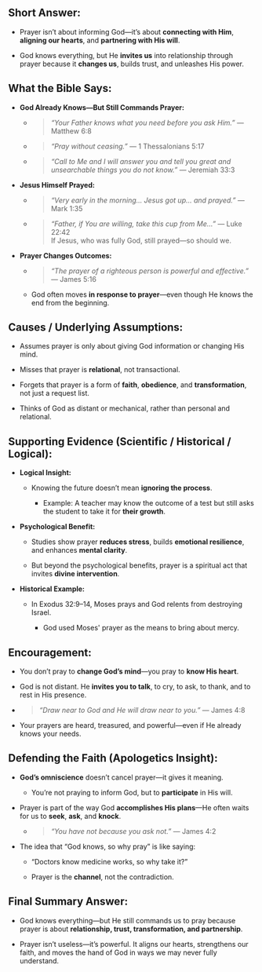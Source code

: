 ## Short Answer:

- Prayer isn’t about informing God—it’s about **connecting with Him**, **aligning our hearts**, and **partnering with His will**.
    
- God knows everything, but He **invites us** into relationship through prayer because it **changes us**, builds trust, and unleashes His power.

## What the Bible Says:

- **God Already Knows—But Still Commands Prayer:**
    
    - > _“Your Father knows what you need before you ask Him.”_ — Matthew 6:8
        
    - > _“Pray without ceasing.”_ — 1 Thessalonians 5:17
        
    - > _“Call to Me and I will answer you and tell you great and unsearchable things you do not know.”_ — Jeremiah 33:3
        
- **Jesus Himself Prayed:**
    
    - > _“Very early in the morning… Jesus got up… and prayed.”_ — Mark 1:35
        
    - > _“Father, if You are willing, take this cup from Me…”_ — Luke 22:42  
        > If Jesus, who was fully God, still prayed—so should we.
        
- **Prayer Changes Outcomes:**
    
    - > _“The prayer of a righteous person is powerful and effective.”_ — James 5:16
        
    - God often moves **in response to prayer**—even though He knows the end from the beginning.
## Causes / Underlying Assumptions:

- Assumes prayer is only about giving God information or changing His mind.
    
- Misses that prayer is **relational**, not transactional.
    
- Forgets that prayer is a form of **faith**, **obedience**, and **transformation**, not just a request list.
    
- Thinks of God as distant or mechanical, rather than personal and relational.

## Supporting Evidence (Scientific / Historical / Logical):

- **Logical Insight:**
    
    - Knowing the future doesn’t mean **ignoring the process**.
        
        - Example: A teacher may know the outcome of a test but still asks the student to take it for **their growth**.
            
- **Psychological Benefit:**
    
    - Studies show prayer **reduces stress**, builds **emotional resilience**, and enhances **mental clarity**.
        
    - But beyond the psychological benefits, prayer is a spiritual act that invites **divine intervention**.
        
- **Historical Example:**
    
    - In Exodus 32:9–14, Moses prays and God relents from destroying Israel.
        
        - God used Moses' prayer as the means to bring about mercy.

## Encouragement:

- You don’t pray to **change God’s mind**—you pray to **know His heart**.
    
- God is not distant. He **invites you to talk**, to cry, to ask, to thank, and to rest in His presence.
    
- > _“Draw near to God and He will draw near to you.”_ — James 4:8
    
- Your prayers are heard, treasured, and powerful—even if He already knows your needs.

## Defending the Faith (Apologetics Insight):

- **God’s omniscience** doesn’t cancel prayer—it gives it meaning.
    
    - You’re not praying to inform God, but to **participate** in His will.
        
- Prayer is part of the way God **accomplishes His plans**—He often waits for us to **seek**, **ask**, and **knock**.
    
    - > _“You have not because you ask not.”_ — James 4:2
        
- The idea that “God knows, so why pray” is like saying:
    
    - “Doctors know medicine works, so why take it?”
        
    - Prayer is the **channel**, not the contradiction.

## Final Summary Answer:

- God knows everything—but He still commands us to pray because prayer is about **relationship, trust, transformation, and partnership**.
    
- Prayer isn’t useless—it’s powerful. It aligns our hearts, strengthens our faith, and moves the hand of God in ways we may never fully understand.